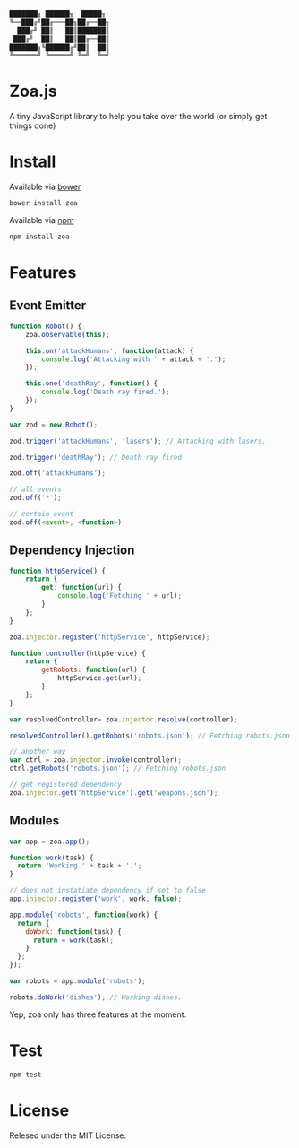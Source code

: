 ```bash
███████╗ ██████╗  █████╗
╚══███╔╝██╔═══██╗██╔══██╗
  ███╔╝ ██║   ██║███████║
 ███╔╝  ██║   ██║██╔══██║
███████╗╚██████╔╝██║  ██║
╚══════╝ ╚═════╝ ╚═╝  ╚═╝
```

# Zoa.js

A tiny JavaScript library to help you take over the world (or simply get things done)

# Install

Available via [bower](http://bower.io/)

```bash
bower install zoa
```

Available via [npm](https://www.npmjs.org/)

```bash
npm install zoa
```

# Features

## Event Emitter

```javascript
function Robot() {
    zoa.observable(this);

    this.on('attackHumans', function(attack) {
        console.log('Attacking with ' + attack + '.');
    });

    this.one('deathRay', function() {
        console.log('Death ray fired.');
    });
}

var zod = new Robot();

zod.trigger('attackHumans', 'lasers'); // Attacking with lasers.

zod.trigger('deathRay'); // Death ray fired

zod.off('attackHumans');

// all events
zod.off('*');

// certain event
zod.off(<event>, <function>)
```

## Dependency Injection

```javascript
function httpService() {
    return {
        get: function(url) {
            console.log('Fetching ' + url);
        }
    };
}

zoa.injector.register('httpService', httpService);

function controller(httpService) {
    return {
        getRobots: function(url) {
            httpService.get(url);
        }
    };
}

var resolvedController= zoa.injector.resolve(controller);

resolvedController().getRobots('robots.json'); // Fetching robots.json

// another way
var ctrl = zoa.injector.invoke(controller);
ctrl.getRobots('robots.json'); // Fetching robots.json

// get registered dependency
zoa.injector.get('httpService').get('weapons.json');
```

## Modules

```javascript
var app = zoa.app();

function work(task) {
  return 'Working ' + task + '.';
}

// does not instatiate dependency if set to false
app.injector.register('work', work, false);

app.module('robots', function(work) {
  return {
    doWork: function(task) {
      return = work(task);
    }
  };
});

var robots = app.module('robots');

robots.doWork('dishes'); // Working dishes.
```

Yep, zoa only has three features at the moment.

# Test

```bash
npm test
```

# License

Relesed under the MIT License.
